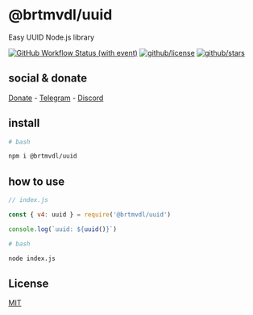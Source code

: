 # @brtmvdl/uuid

Easy UUID Node.js library

[![GitHub Workflow Status (with event)](https://img.shields.io/github/actions/workflow/status/brtmvdl/frontend/npm-publish.yml?label=NPM%20package&link=https%3A%2F%2Fgithub.com%2Fbrtmvdl%2Ffrontend%2Factions%2Fworkflows%2Fnpm-publish.yml)](https://github.com/brtmvdl/frontend/actions/workflows/npm-publish.yml) [![github/license](https://img.shields.io/github/license/brtmvdl/frontend)](https://img.shields.io/github/license/brtmvdl/frontend) [![github/stars](https://img.shields.io/github/stars/brtmvdl/frontend?style=social)](https://img.shields.io/github/stars/brtmvdl/frontend?style=social)

## social & donate

[Donate](https://link.mercadopago.com.br/brtmvdl) - [Telegram](https://t.me/+KRmg5MlqgMk0MTg5) - [Discord](https://discord.gg/CPRyzsjj)

## install

```bash
# bash

npm i @brtmvdl/uuid
```

## how to use

```js
// index.js

const { v4: uuid } = require('@brtmvdl/uuid')

console.log(`uuid: ${uuid()}`)
```

```bash
# bash

node index.js
```

## License

[MIT](./LICENSE)
